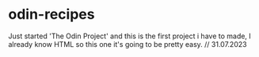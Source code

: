 # odin-recipes
Just started 'The Odin Project' and this is the first project i have to made, I already know HTML so this one it's going to be pretty easy. 
 // 31.07.2023
